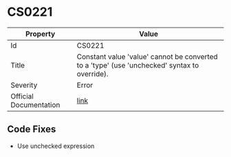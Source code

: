 # CS0221

| Property               | Value                                                                                           |
| ---------------------- | ----------------------------------------------------------------------------------------------- |
| Id                     | CS0221                                                                                          |
| Title                  | Constant value 'value' cannot be converted to a 'type' \(use 'unchecked' syntax to override\)\. |
| Severity               | Error                                                                                           |
| Official Documentation | [link](http://docs.microsoft.com/en-us/dotnet/csharp/misc/cs0221)                               |

## Code Fixes

* Use unchecked expression
